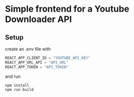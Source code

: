 # Simple frontend for a Youtube Downloader API

## Setup

create an .env file with

```js
REACT_APP_CLIENT_ID = "YOUTUBE_API_KEY"
REACT_APP_URL_API = "API_URL"
REACT_APP_TOKEN = "API_TOKEN"
```

and run

```
npm install
npm run build
```
